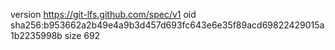 version https://git-lfs.github.com/spec/v1
oid sha256:b953662a2b49e4a9b3d457d693fc643e6e35f89acd69822429015a1b2235998b
size 692
